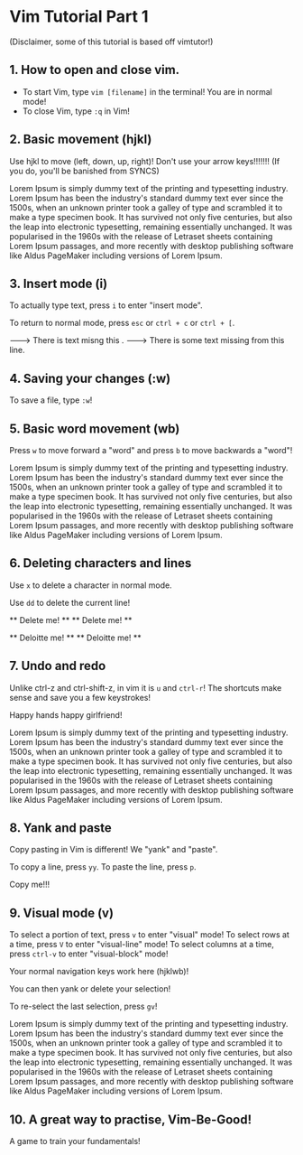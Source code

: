 # Vim Tutorial Part 1

(Disclaimer, some of this tutorial is based off vimtutor!)












## 1. How to open and close vim.

- To start Vim, type `vim [filename]` in the terminal! You are in normal mode!
- To close Vim, type `:q` in Vim!






























## 2. Basic movement (hjkl)

Use hjkl to move (left, down, up, right)! Don't use your arrow keys!!!!!!! (If you do, you'll be banished from SYNCS)



Lorem Ipsum is simply dummy text of the printing and typesetting industry.
Lorem Ipsum has been the industry's standard dummy text ever since the 1500s, 
when an unknown printer took a galley of type and scrambled it to make a type specimen book.
It has survived not only five centuries, but also the leap into electronic typesetting, remaining essentially unchanged.
It was popularised in the 1960s with the release of Letraset sheets containing Lorem Ipsum passages, 
and more recently with desktop publishing software like Aldus PageMaker including versions of Lorem Ipsum.






















## 3. Insert mode (i)

To actually type text, press `i` to enter "insert mode".

To return to normal mode, press `esc` or `ctrl + c` or `ctrl + [`.


---> There is text misng this .
---> There is some text missing from this line.

























## 4. Saving your changes (:w)

To save a file, type `:w`!































## 5. Basic word movement (wb)

Press `w` to move forward a "word" and press `b` to move backwards a "word"!


Lorem Ipsum is simply dummy text of the printing and typesetting industry.
Lorem Ipsum has been the industry's standard dummy text ever since the 1500s, 
when an unknown printer took a galley of type and scrambled it to make a type specimen book.
It has survived not only five centuries, but also the leap into electronic typesetting, remaining essentially unchanged.
It was popularised in the 1960s with the release of Letraset sheets containing Lorem Ipsum passages, 
and more recently with desktop publishing software like Aldus PageMaker including versions of Lorem Ipsum.























## 6. Deleting characters and lines

Use `x` to delete a character in normal mode. 

Use `dd` to delete the current line!


** Delete me! **
** Delete me! **

** Deloitte me! **
** Deloitte me! **






















## 7. Undo and redo

Unlike ctrl-z and ctrl-shift-z, in vim it is `u` and `ctrl-r`! The shortcuts make sense and save you a few keystrokes! 

Happy hands happy girlfriend!



Lorem Ipsum is simply dummy text of the printing and typesetting industry.
Lorem Ipsum has been the industry's standard dummy text ever since the 1500s, 
when an unknown printer took a galley of type and scrambled it to make a type specimen book.
It has survived not only five centuries, but also the leap into electronic typesetting, remaining essentially unchanged.
It was popularised in the 1960s with the release of Letraset sheets containing Lorem Ipsum passages, 
and more recently with desktop publishing software like Aldus PageMaker including versions of Lorem Ipsum.




















## 8. Yank and paste

Copy pasting in Vim is different! We "yank" and "paste". 

To copy a line, press `yy`. To paste the line, press `p`.



Copy me!!!

























## 9. Visual mode (v)


To select a portion of text,   press `v`      to enter "visual" mode! 
To select rows      at a time, press `V`      to enter "visual-line" mode!
To select columns   at a time, press `ctrl-v` to enter "visual-block" mode!

Your normal navigation keys work here (hjklwb)!

You can then yank or delete your selection!

To re-select the last selection, press `gv`!


Lorem Ipsum is simply dummy text of the printing and typesetting industry.
Lorem Ipsum has been the industry's standard dummy text ever since the 1500s, 
when an unknown printer took a galley of type and scrambled it to make a type specimen book.
It has survived not only five centuries, but also the leap into electronic typesetting, remaining essentially unchanged.
It was popularised in the 1960s with the release of Letraset sheets containing Lorem Ipsum passages, 
and more recently with desktop publishing software like Aldus PageMaker including versions of Lorem Ipsum.














## 10. A great way to practise, Vim-Be-Good!

A game to train your fundamentals!



